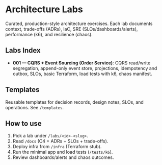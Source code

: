 # Architecture Labs

Curated, production-style architecture exercises. Each lab documents context, trade-offs (ADRs), IaC, SRE (SLOs/dashboards/alerts), performance (k6), and resilience (chaos).

## Labs Index
- **001 — CQRS + Event Sourcing (Order Service)**: CQRS read/write segregation, append-only event store, projections, idempotency and outbox, SLOs, basic Terraform, load tests with k6, chaos manifest.

## Templates
Reusable templates for decision records, design notes, SLOs, and operations.
See `/templates`.

## How to use
1. Pick a lab under `/labs/<id>-<slug>`.
2. Read `/docs` (C4 + ADRs + SLOs + trade-offs).
3. Deploy infra from `/infra` (Terraform stub).
4. Run the minimal app and load tests (`/tests/k6`).
5. Review dashboards/alerts and chaos outcomes.
